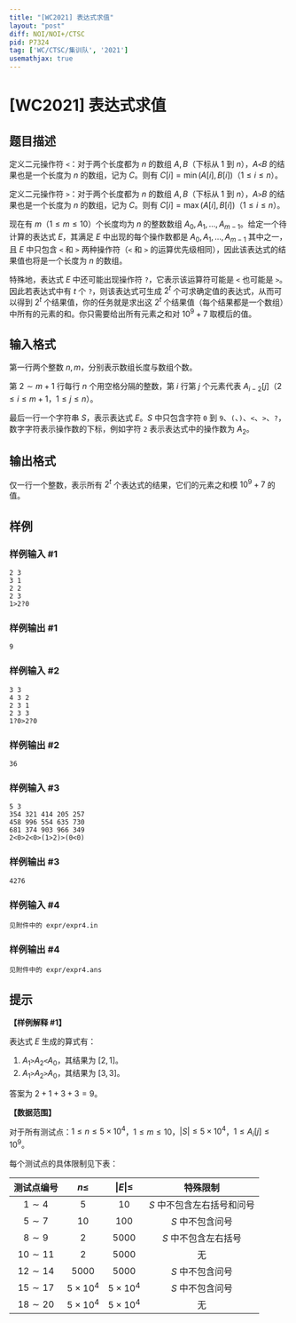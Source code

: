 ```yaml
---
title: "[WC2021] 表达式求值"
layout: "post"
diff: NOI/NOI+/CTSC
pid: P7324
tag: ['WC/CTSC/集训队', '2021']
usemathjax: true
---
```


# [WC2021] 表达式求值
## 题目描述

定义二元操作符 `<`：对于两个长度都为 $n$ 的数组 $A, B$（下标从 $1$ 到 $n$），$A$`<`$B$ 的结果也是一个长度为 $n$ 的数组，记为 $C$。则有 $C[i] = \min(A[i], B[i])$（$1 \le i \le n$）。

定义二元操作符 `>`：对于两个长度都为 $n$ 的数组 $A, B$（下标从 $1$ 到 $n$），$A$`>`$B$ 的结果也是一个长度为 $n$ 的数组，记为 $C$。则有 $C[i] = \max(A[i], B[i])$（$1 \le i \le n$）。

现在有 $m$（$1 \le m \le 10$）个长度均为 $n$ 的整数数组 $A_0, A_1, \ldots , A_{m-1}$。给定一个待计算的表达式 $E$，其满足 $E$ 中出现的每个操作数都是 $A_0, A_1, \ldots , A_{m-1}$ 其中之一，且 $E$ 中只包含 `<` 和 `>` 两种操作符（`<` 和 `>` 的运算优先级相同），因此该表达式的结果值也将是一个长度为 $n$ 的数组。

特殊地，表达式 $E$ 中还可能出现操作符 `?`，它表示该运算符可能是 `<` 也可能是 `>`。因此若表达式中有 $t$ 个 `?`，则该表达式可生成 $2^t$ 个可求确定值的表达式，从而可以得到 $2^t$ 个结果值，你的任务就是求出这 $2^t$ 个结果值（每个结果都是一个数组）中所有的元素的和。你只需要给出所有元素之和对 ${10}^9 + 7$ 取模后的值。
## 输入格式

第一行两个整数 $n, m$，分别表示数组长度与数组个数。

第 $2 \sim m + 1$ 行每行 $n$ 个用空格分隔的整数，第 $i$ 行第 $j$ 个元素代表 $A_{i-2}[j]$（$2 \le i \le m + 1$，$1 \le j \le n$）。

最后一行一个字符串 $S$，表示表达式 $E$。$S$ 中只包含字符 `0` 到 `9`、`(`、`)`、`<`、`>`、`?`，数字字符表示操作数的下标，例如字符 `2` 表示表达式中的操作数为 $A_2$。
## 输出格式

仅一行一个整数，表示所有 $2^t$ 个表达式的结果，它们的元素之和模 ${10}^9 + 7$ 的值。
## 样例

### 样例输入 #1
```
2 3
3 1
2 2
2 3
1>2?0

```
### 样例输出 #1
```
9

```
### 样例输入 #2
```
3 3
4 3 2
2 3 1
2 3 3
1?0>2?0

```
### 样例输出 #2
```
36

```
### 样例输入 #3
```
5 3
354 321 414 205 257
458 996 554 635 730
681 374 903 966 349
2<0>2<0>(1>2)>(0<0)

```
### 样例输出 #3
```
4276

```
### 样例输入 #4
```
见附件中的 expr/expr4.in
```
### 样例输出 #4
```
见附件中的 expr/expr4.ans
```
## 提示

**【样例解释 #1】**

表达式 $E$ 生成的算式有：

1. $A_1$`>`$A_2$`<`$A_0$，其结果为 $[2, 1]$。
2. $A_1$`>`$A_2$`>`$A_0$，其结果为 $[3, 3]$。

答案为 $2 + 1 + 3 + 3 = 9$。

**【数据范围】**

对于所有测试点：$1 \le n \le 5 \times {10}^4$，$1 \le m \le 10$，$|S| \le 5 \times {10}^4$，$1 \le A_i[j] \le {10}^9$。

每个测试点的具体限制见下表：

| 测试点编号 | $n \le$ | $\vert E \vert \le$ | 特殊限制 |
|:-:|:-:|:-:|:-:|
| $1 \sim 4$ | $5$ | $10$ | $S$ 中不包含左右括号和问号 |
| $5 \sim 7$ | $10$ | $100$ | $S$ 中不包含问号 |
| $8 \sim 9$ | $2$ | $5000$ | $S$ 中不包含左右括号 |
| $10 \sim 11$ | $2$ | $5000$ | 无 |
| $12 \sim 14$ | $5000$ | $5000$ | $S$ 中不包含问号 |
| $15 \sim 17$ | $5 \times {10}^4$ | $5 \times {10}^4$ | $S$ 中不包含问号 |
| $18 \sim 20$ | $5 \times {10}^4$ | $5 \times {10}^4$ | 无 |
